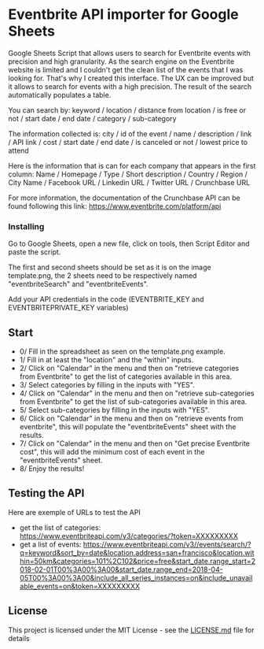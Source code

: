 # Eventbrite API importer for Google Sheets

Google Sheets Script that allows users to search for Eventbrite events with precision and high granularity.
As the search engine on the Eventbrite website is limited and I couldn't get the clean list of the events that I was looking for.
That's why I created this interface.
The UX can be improved but it allows to search for events with a high precision. The result of the search automatically populates a table.

You can search by:
keyword / location / distance from location / is free or not / start date / end date / category / sub-category

The information collected is: 
city / id of the event / name / description / link / API link / cost / start date / end date / is canceled or not / lowest price to attend


Here is the information that is can  for each company that appears in the first column:
Name / Homepage / Type / Short description / Country / Region / City Name / Facebook URL / Linkedin URL / Twitter URL / Crunchbase URL

For more information, the documentation of the Crunchbase API can be found following this link: https://www.eventbrite.com/platform/api

### Installing

Go to Google Sheets, open a new file, click on tools, then Script Editor and paste the script.

The first and second sheets should be set as it is on the image template.png, the 2 sheets need to be respectively named "eventbriteSearch" and "eventbriteEvents".

Add your API credentials in the code (EVENTBRITE_KEY and EVENTBRITEPRIVATE_KEY variables)

## Start

- 0/ Fill in the spreadsheet as seen on the template.png example. 
- 1/ Fill in at least the "location" and the "within" inputs.
- 2/ Click on "Calendar" in the menu and then on "retrieve categories from Eventbrite" to get the list of categories available in this area.
- 3/ Select categories by filling in the inputs with "YES".
- 4/ Click on "Calendar" in the menu and then on "retrieve sub-categories from Eventbrite" to get the list of sub-categories available in this area.
- 5/ Select sub-categories by filling in the inputs with "YES".
- 6/ Click on "Calendar" in the menu and then on "retrieve events from eventbrite", this will populate the "eventbriteEvents" sheet with the results.
- 7/ Click on "Calendar" in the menu and then on "Get precise Eventbrite cost", this will add the minimum cost of each event in the "eventbriteEvents" sheet.
- 8/ Enjoy the results!

## Testing the API

Here are exemple of URLs to test the API
- get the list of categories: https://www.eventbriteapi.com/v3/categories/?token=XXXXXXXXX
- get a list of events: https://www.eventbriteapi.com/v3//events/search/?q=keyword&sort_by=date&location.address=san+francisco&location.within=50km&categories=101%2C102&price=free&start_date.range_start=2018-02-01T00%3A00%3A00&start_date.range_end=2018-04-05T00%3A00%3A00&include_all_series_instances=on&include_unavailable_events=on&token=XXXXXXXXX

## License

This project is licensed under the MIT License - see the [LICENSE.md](LICENSE.md) file for details
